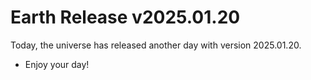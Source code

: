 # Earth Release v2025.01.20
Today, the universe has released another day with version 2025.01.20.
- Enjoy your day!
